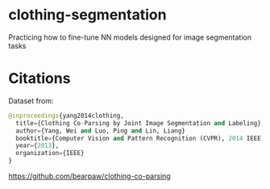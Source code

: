 # clothing-segmentation
Practicing how to fine-tune NN models designed for image segmentation tasks

# Citations
Dataset from: 
```python
@inproceedings{yang2014clothing,
  title={Clothing Co-Parsing by Joint Image Segmentation and Labeling},
  author={Yang, Wei and Luo, Ping and Lin, Liang}
  booktitle={Computer Vision and Pattern Recognition (CVPR), 2014 IEEE Conference on},
  year={2013},
  organization={IEEE}
}
```
https://github.com/bearpaw/clothing-co-parsing
